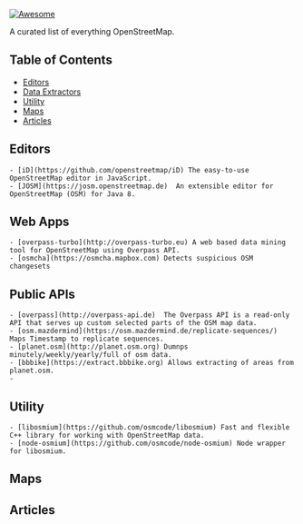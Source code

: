 [![Awesome](https://cdn.rawgit.com/sindresorhus/awesome/d7305f38d29fed78fa85652e3a63e154dd8e8829/media/badge.svg)](https://github.com/sindresorhus/awesome)

A curated list of everything OpenStreetMap.

## Table of Contents

   * [Editors](#editors)
   * [Data Extractors](#data-extractors)
   * [Utility](#utility)
   * [Maps](#maps)
   * [Articles](#articles)

## Editors

    - [iD](https://github.com/openstreetmap/iD) The easy-to-use OpenStreetMap editor in JavaScript. 
    - [JOSM](https://josm.openstreetmap.de)  An extensible editor for ​OpenStreetMap (OSM) for ​Java 8.

## Web Apps

    - [overpass-turbo](http://overpass-turbo.eu) A web based data mining tool for OpenStreetMap using Overpass API.
    - [osmcha](https://osmcha.mapbox.com) Detects suspicious OSM changesets

## Public APIs 

    - [overpass](http://overpass-api.de)  The Overpass API is a read-only API that serves up custom selected parts of the OSM map data.
    - [osm.mazdermind](https://osm.mazdermind.de/replicate-sequences/) Maps Timestamp to replicate sequences.
    - [planet.osm](http://planet.osm.org) Dumnps minutely/weekly/yearly/full of osm data.
    - [bbbike](https://extract.bbbike.org) Allows extracting of areas from planet.osm.
    - 
## Utility

    - [libosmium](https://github.com/osmcode/libosmium) Fast and flexible C++ library for working with OpenStreetMap data.
    - [node-osmium](https://github.com/osmcode/node-osmium) Node wrapper for libosmium.
## Maps

## Articles
